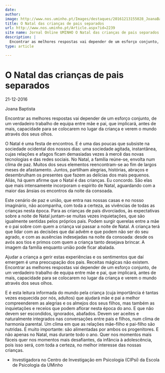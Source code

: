 ```yaml
---
date: 
author: 
image: http://www.nos.uminho.pt/Images/destaques/20161213155028_JoanaBaptistafotografiarecente2a.jpg
title: O Natal das crianças de pais separados
url: http://www.nos.uminho.pt/Article.aspx?id=2239
site name: Jornal Online UMINHO O Natal das crianças de pais separados
description: |
  Encontrar as melhores respostas vai depender de um esforço conjunto, de um verdadeiro trabalho de equipa entre mãe e pai, que implicará, antes de mais, capacidade para se colocarem no lugar da criança e verem o mundo através dos seus olhos.
type: article

---
```

# O Natal das crianças de pais separados


21-12-2016

Joana Baptista

Encontrar as melhores respostas vai depender de um esforço conjunto, de um verdadeiro trabalho de equipa entre mãe e pai, que implicará, antes de mais, capacidade para se colocarem no lugar da criança e verem o mundo através dos seus olhos.

O Natal é uma festa de encontros. E é uma das poucas que subsiste na sociedade ocidental dos nossos dias: uma sociedade agitada, instantânea, cujas relações e afagos ficam demasiadas vezes à mercê das novas tecnologias e das redes sociais. No Natal, a família reúne-se, envolta num clima de paz. Muitos dos seus elementos reencontram-se ao fim de largos meses de afastamento. Juntos, partilham alegrias, histórias, abraços e desembrulham os presentes que fazem as delícias dos mais pequenos. Aliás, há quem afirme que o Natal é das crianças. Eu concordo. São elas que mais intensamente incorporam o espírito de Natal, aguardando com a maior das ânsias os encontros da noite da consoada.

Este cenário de paz e união, que entra nas nossas casas e no nosso imaginário, não acompanha, com toda a certeza, as vivências de todas as crianças nesta época. Para as crianças de pais divorciados, às expectativas sobre a noite de Natal juntam-se muitas vezes inquietações, que são igualmente sentidas pelos próprios pais. Podem surgir querelas entre a mãe e o pai sobre com quem a criança vai passar a noite de Natal. A criança terá que lidar com as decisões que daí advêm e que podem não ser do seu agrado, e com as ausências indesejadas na noite da consoada: desde os avós aos tios e primos com quem a criança tanto desejava brincar. A imagem da família enquanto união pode ficar abalada.

Ajudar a criança a gerir estas experiências e os sentimentos que daí emergem é uma preocupação dos pais. Receitas mágicas não existem. Encontrar as melhores respostas vai depender de um esforço conjunto, de um verdadeiro trabalho de equipa entre mãe e pai, que implicará, antes de mais, capacidade para se colocarem no lugar da criança e verem o mundo através dos seus olhos.

E é esta leitura informada do mundo pela criança (cuja importância é tantas vezes esquecida por nós, adultos) que ajudará mãe e pai a melhor compreenderem as alegrias e os almejos dos seus filhos, mas também as inquietações e receios que podem aflorar nesta época do ano. E que não devem ser escondidos, ignorados, abafados. Devem ser aceites e naturalmente integrados nas conversações entre pais e filhos, num clima de harmonia parental. Um clima em que as relações mãe-filho e pai-filho são nutridas. E muito importante: são alimentadas por ambos os progenitores. E não apenas no Natal, mas durante todo o ano. Quer nos momentos mais fáceis quer nos momentos mais desafiantes, da infância à adolescência, pois isso será, com toda a certeza, no melhor interesse das nossas crianças.

* Investigadora no Centro de Investigação em Psicologia (CIPsi) da Escola de Psicologia da UMinho
